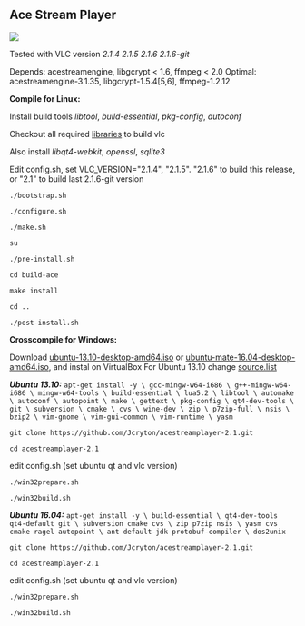 Ace Stream Player
-----------------

![](https://o9.icdn.ru/j/jcryton/9/64309749PrO.jpg)

Tested with VLC version *2.1.4   2.1.5   2.1.6   2.1.6-git*

Depends: acestreamengine, libgcrypt < 1.6, ffmpeg < 2.0
Optimal: acestreamengine-3.1.35, libgcrypt-1.5.4[5,6], ffmpeg-1.2.12

**Compile for Linux:** 

Install build tools *libtool*, *build-essential*, *pkg-config*, *autoconf*

Checkout all required [libraries] to build vlc

Also install *libqt4-webkit*, *openssl*, *sqlite3*

Edit config.sh, set VLC_VERSION="2.1.4", "2.1.5". "2.1.6" to build this release,
 or "2.1" to build last 2.1.6-git version

`./bootstrap.sh`

`./configure.sh`

`./make.sh`

`su`

`./pre-install.sh`

`cd build-ace`

`make install`

`cd ..`

`./post-install.sh`


**Crosscompile for Windows:**

Download [ubuntu-13.10-desktop-amd64.iso] or [ubuntu-mate-16.04-desktop-amd64.iso], and instal on VirtualBox
For Ubuntu 13.10 change [source.list]


***Ubuntu 13.10:***
`apt-get install -y \
gcc-mingw-w64-i686 \
g++-mingw-w64-i686 \
mingw-w64-tools \
build-essential \
lua5.2 \
libtool \
automake \
autoconf \
autopoint \
make \
gettext \
pkg-config \
qt4-dev-tools \
git \
subversion \
cmake \
cvs \
wine-dev \
zip \
p7zip-full \
nsis \
bzip2 \
vim-gnome \
vim-gui-common \
vim-runtime \
yasm`

`git clone https://github.com/Jcryton/acestreamplayer-2.1.git`

`cd acestreamplayer-2.1`

edit config.sh (set ubuntu qt and vlc version)

`./win32prepare.sh`

`./win32build.sh`

***Ubuntu 16.04:***
`apt-get install -y \
build-essential \
qt4-dev-tools qt4-default git \
subversion cmake cvs \
zip p7zip nsis \
yasm cvs cmake ragel autopoint \
ant default-jdk protobuf-compiler \
dos2unix`

`git clone https://github.com/Jcryton/acestreamplayer-2.1.git`

`cd acestreamplayer-2.1`

edit config.sh (set ubuntu qt and vlc version)

`./win32prepare.sh`

`./win32build.sh`

[libraries]:https://wiki.videolan.org/Contrib_Status/
[ubuntu-13.10-desktop-amd64.iso]:http://old-releases.ubuntu.com/releases/13.10/ubuntu-13.10-desktop-amd64.iso
[ubuntu-mate-16.04-desktop-amd64.iso]:https://mirror.yandex.ru/ubuntu-cdimage/ubuntu-mate/releases/16.04/release/ubuntu-mate-16.04-desktop-amd64.iso
[source.list]:https://askubuntu.com/questions/91815/how-to-install-software-or-upgrade-from-an-old-unsupported-release

